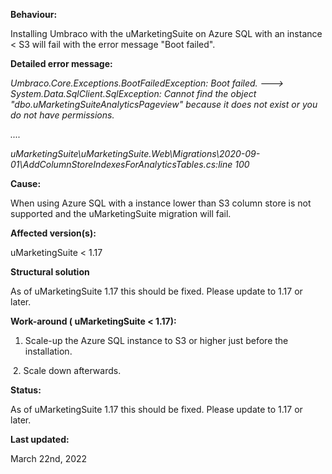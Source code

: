**Behaviour:**

Installing Umbraco with the uMarketingSuite on Azure SQL with an instance &lt; S3 will fail with the error message "Boot failed".

**Detailed error message:**

*Umbraco.Core.Exceptions.BootFailedException: Boot failed. ---&gt; System.Data.SqlClient.SqlException: Cannot find the object \"dbo.uMarketingSuiteAnalyticsPageview\" because it does not exist or you do not have permissions.*

*....*

*uMarketingSuite\\uMarketingSuite.Web\\Migrations\\2020-09-01\\AddColumnStoreIndexesForAnalyticsTables.cs:line 100*

**Cause:**

When using Azure SQL with a instance lower than S3 column store is not supported and the uMarketingSuite migration will fail.

**Affected version(s):**

uMarketingSuite &lt; 1.17

**Structural solution**

As of uMarketingSuite 1.17 this should be fixed. Please update to 1.17 or later.

**Work-around ( uMarketingSuite &lt; 1.17):**

1. Scale-up the Azure SQL instance to S3 or higher just before the installation.  
  
![]()
2. Scale down afterwards.

**Status:**

As of uMarketingSuite 1.17 this should be fixed. Please update to 1.17 or later.

**Last updated:**

March 22nd, 2022